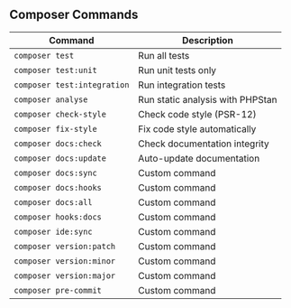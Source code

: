 ## Composer Commands

| Command | Description |
|---------|-------------|
| `composer test` | Run all tests |
| `composer test:unit` | Run unit tests only |
| `composer test:integration` | Run integration tests |
| `composer analyse` | Run static analysis with PHPStan |
| `composer check-style` | Check code style (PSR-12) |
| `composer fix-style` | Fix code style automatically |
| `composer docs:check` | Check documentation integrity |
| `composer docs:update` | Auto-update documentation |
| `composer docs:sync` | Custom command |
| `composer docs:hooks` | Custom command |
| `composer docs:all` | Custom command |
| `composer hooks:docs` | Custom command |
| `composer ide:sync` | Custom command |
| `composer version:patch` | Custom command |
| `composer version:minor` | Custom command |
| `composer version:major` | Custom command |
| `composer pre-commit` | Custom command |
